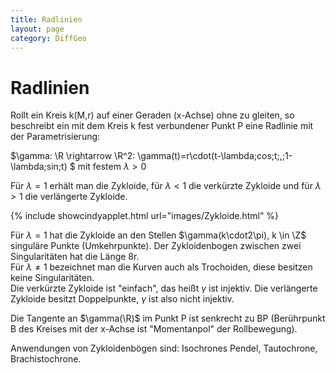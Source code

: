```yaml
---
title: Radlinien
layout: page
category: DiffGeo
---
```



# Radlinien

Rollt ein Kreis k(M,r) auf einer Geraden (x-Achse) ohne zu gleiten, so beschreibt ein mit dem Kreis k fest verbundener Punkt P eine Radlinie mit der Parametrisierung:

$\gamma: \R \rightarrow \R^2: \gamma(t)=r\cdot(t-\lambda\;cos\;t\;,\;1-\lambda\;sin\;t)  $ mit festem $\lambda > 0$

Für $\lambda = 1$ erhält man die Zykloide, für $\lambda < 1$ die verkürzte Zykloide
und für $\lambda > 1$ die verlängerte Zykloide.


{% include showcindyapplet.html url="images/Zykloide.html" %}


Für $\lambda = 1$ hat die Zykloide an den Stellen $\gamma(k\cdot2\pi), k \in \Z$ singuläre Punkte (Umkehrpunkte). Der Zykloidenbogen zwischen zwei Singularitäten hat die Länge 8r.<br />
Für $\lambda \neq 1$ bezeichnet man die Kurven auch als Trochoiden, diese besitzen keine Singularitäten.<br />
Die  verkürzte Zykloide ist "einfach", das heißt $\gamma$ ist injektiv. Die verlängerte Zykloide besitzt Doppelpunkte, $\gamma$ ist also nicht injektiv.

Die Tangente an $\gamma(\R)$ im Punkt P ist senkrecht zu BP (Berührpunkt B des Kreises mit der x-Achse ist "Momentanpol" der Rollbewegung).

Anwendungen von Zykloidenbögen sind: Isochrones Pendel, Tautochrone, Brachistochrone.
